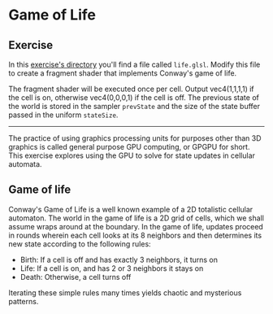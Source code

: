 # Game of Life

## Exercise

In this [exercise's directory](/open/gpgpu-2) you'll find a file called `life.glsl`. Modify this file to create a fragment shader that implements Conway's game of life.

The fragment shader will be executed once per cell. Output vec4(1,1,1,1) if the cell is on, otherwise vec4(0,0,0,1) if the cell is off. The previous state of the world is stored in the sampler `prevState` and the size of the state buffer passed in the uniform `stateSize`.

***

The practice of using graphics processing units for purposes other than 3D graphics is called general purpose GPU computing, or GPGPU for short. This exercise explores using the GPU to solve for state updates in cellular automata.

## Game of life

Conway's Game of Life is a well known example of a 2D totalistic cellular automaton. The world in the game of life is a 2D grid of cells, which we shall assume wraps around at the boundary. In the game of life, updates proceed in rounds wherein each cell looks at its 8 neighbors and then determines its new state according to the following rules:

* Birth: If a cell is off and has exactly 3 neighbors, it turns on
* Life: If a cell is on, and has 2 or 3 neighbors it stays on
* Death: Otherwise, a cell turns off

Iterating these simple rules many times yields chaotic and mysterious patterns.
